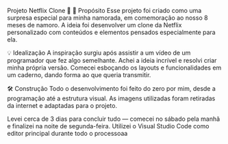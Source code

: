 Projeto Netflix Clone 💖
🎯 Propósito
Esse projeto foi criado como uma surpresa especial para minha namorada, em comemoração ao nosso 8 meses de namoro. A ideia foi desenvolver um clone da Netflix personalizado com conteúdos e elementos pensados especialmente para ela.

💡 Idealização
A inspiração surgiu após assistir a um vídeo de um programador que fez algo semelhante. Achei a ideia incrível e resolvi criar minha própria versão. Comecei esboçando os layouts e funcionalidades em um caderno, dando forma ao que queria transmitir.

🛠️ Construção
Todo o desenvolvimento foi feito do zero por mim, desde a programação até a estrutura visual. As imagens utilizadas foram retiradas da internet e adaptadas para o projeto.

Levei cerca de 3 dias para concluir tudo — comecei no sábado pela manhã e finalizei na noite de segunda-feira.
Utilizei o Visual Studio Code como editor principal durante todo o processoaa